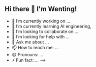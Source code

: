 ## Hi there 👋 I'm Wenting!

- 🔭 I’m currently working on ...
- 🌱 I’m currently learning AI engineering, 
- 👯 I’m looking to collaborate on ...
- 🤔 I’m looking for help with ...
- 💬 Ask me about ...
- 📫 How to reach me: ...
- 😄 Pronouns: ...
- ⚡ Fun fact: ...
-->
